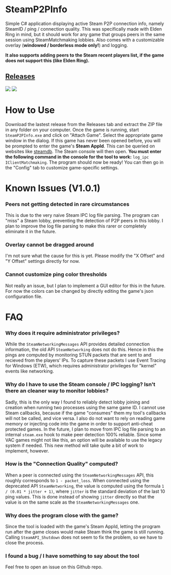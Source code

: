 # SteamP2PInfo
Simple C# application displaying active Steam P2P connection info, namely SteamID / ping / connection quality. This was specifically made with Elden Ring in mind, but it should work for any game that groups peers in the same session using SteamMatchmaking lobbies. Also comes with a customizable overlay (**windowed / borderless mode only!**) and logging.

**It also supports adding peers to the Steam recent players list, if the game does not support this (like Elden Ring).**
## [Releases](https://github.com/tremwil/SteamP2PInfo/releases/)

![](https://raw.githubusercontent.com/tremwil/SteamP2PInfo/master/overlay_er.PNG)
![](https://raw.githubusercontent.com/tremwil/SteamP2PInfo/master/gui.PNG)

# How to Use
Download the lastest release from the Releases tab and extract the ZIP file in any folder on your computer. Once the game is running, start `SteamP2PInfo.exe` and click on "Attach Game". Select the appropriate game window in the dialog. If this game has never been opened before, you will be prompted to enter the game's **Steam AppId**. This can be queried on websites like [steamdb](https://steamdb.info/). The Steam console will then open. **You must enter the following command in the console for the tool to work:** `log_ipc IClientMatchmaking`. The program should now be ready! You can then go in the "Config" tab to customize game-specific settings. 

# Known Issues (V1.0.1)
### Peers not getting detected in rare circumstances
This is due to the very naive Steam IPC log file parsing. The program can "miss" a Steam lobby, preventing the detection of P2P peers in this lobby. I plan to improve the log file parsing to make this rarer or completely eliminate it in the future.

### Overlay cannot be dragged around
I'm not sure what the cause for this is yet. Please modify the "X Offset" and "Y Offset" settings directly for now.

### Cannot customize ping color thresholds
Not really an issue, but I plan to implement a GUI editor for this in the future. For now the colors can be changed by directly editing the game's json configuration file. 

# FAQ
### Why does it require administrator privileges?
While the `SteamNetworkingMessages` API provides detailed connection information, the old API `SteamNetworking` does not do this. Hence in this the pings are computed by monitoring STUN packets that are sent to and recieved from the players' IPs. To capture these packets I use Event Tracing for Windows (ETW), which requires administrator privileges for "kernel" events like networking.

### Why do I have to use the Steam console / IPC logging? Isn't there an cleaner way to monitor lobbies?
Sadly, this is the only way I found to reliably detect lobby joining and creation when running two processes using the same game ID. I cannot use Steam callbacks, because if the game "consumes" them my tool's callbacks will not be called, and vice versa. I also do not want to rely on reading game memory or injecting code into the game in order to support anti-cheat protected games. In the future, I plan to move from IPC log file parsing to an internal `steam.exe` hook to make peer detection 100% reliable. Since some VAC games might not like this, an option will be available to use the legacy system if needed. This new method will take quite a bit of work to implement, however.

### How is the "Connection Quality" computed?
When a peer is connected using the `SteamNetworkingMessages` API, this roughly corresponds to `1 - packet_loss`. When connected using the deprecated API `SteamNetworking`, the value is computed using the formula `1 / (0.01 * jitter + 1)`, where `jitter` is the standard deviation of the last 10 ping values. This is done instead of showing `jitter` directly so that the value is on the same scale as the `SteamNetworkingMessages` one.

### Why does the program close with the game?
Since the tool is loaded with the game's Steam AppId, letting the program run after the game closes would make Steam think the game is still running. Calling `SteamAPI_Shutdown` does not seem to fix the problem, so we have to close the process.

### I found a bug / I have something to say about the tool
Feel free to open an issue on this Github repo.
